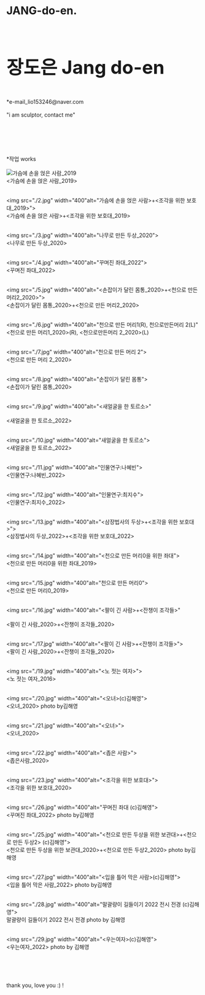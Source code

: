 # JANG-do-en.
<html>
<head>
<meta charset="utf-8">
<title>장도은 Jang do-en portpolio </title>
</head>
<body>
<br>
<br>
<p> <h1> <font size="12">장도은 Jang do-en</font></h1>
</p>
<br>
<p>
*e-mail_lio153246@naver.com 
<br><br>"i am sculptor, contact me"
<br><br>
<br></p>
<br>
<br>
<p>*작업 works
<br>
<br>
<img src="./1.jpg" width="400" alt="가슴에 손을 얹은 사람_2019">
<br><가슴에 손을 얹은 사람_2019><br><br>

<img src="./2.jpg" width="400"alt="가슴에 손을 얹은 사람>+<조각을 위한 보호대_2019>">
<br><가슴에 손을 얹은 사람>+<조각을 위한 보호대_2019><br><br>

<img src="./3.jpg" width="400"alt="나무로 만든 두상_2020">
<br><나무로 만든 두상_2020><br><br>

<img src="./4.jpg" width="400"alt="꾸며진 좌대_2022">
<br><꾸며진 좌대_2022><br><br>

<img src="./5.jpg" width="400"alt="<손잡이가 달린 몸통_2020>+<천으로 만든 머리2_2020>">
<br><손잡이가 달린 몸통_2020>+<천으로 만든 머리2_2020><br><br>

<img src="./6.jpg" width="400"alt="천으로 만든 머리1(R), 천으로만든머리 2(L)"
<br><천으로 만든 머리1_2020>(R), <천으로만든머리 2_2020>(L)<br><br>


<img src="./7.jpg" width="400"alt="천으로 만든 머리 2">
<br><천으로 만든 머리 2_2020><br><br>

<img src="./8.jpg" width="400"alt="손잡이가 달린 몸통">
<br><손잡이가 달린 몸통_2020><br><br>

<img src="./9.jpg" width="400"alt="<새얼굴을 한 토르소>"<br>
 <br> <새얼굴을 한 토르소_2022><br><br>

<img src="./10.jpg" width="400"alt="새얼굴을 한 토르소">
<br><새얼굴을 한 토르소_2022><br><br>

<img src="./11.jpg" width="400"alt="인물연구:나혜빈">
<br><인물연구:나혜빈_2022><br><br>

<img src="./12.jpg" width="400"alt="인물연구:최지수">
<br><인물연구:최지수_2022><br><br>

<img src="./13.jpg" width="400"alt="<삼장법사의 두상>+<조각을 위한 보호대>">
<br><삼장법사의 두상_2022>+<조각을 위한 보호대_2022><br><br>

<img src="./14.jpg" width="400"alt="<천으로 만든 머리0을 위한 좌대">
<br><천으로 만든 머리0을 위한 좌대_2019><br><br>

<img src="./15.jpg" width="400"alt="천으로 만든 머리0">
<br><천으로 만든 머리0_2019><br><br>

<img src="./16.jpg" width="400"alt="<팔이 긴 사람>+<잔챙이 조각들>"<br>
<br><팔이 긴 사람_2020>+<잔챙이 조각들_2020><br><br>

<img src="./17.jpg" width="400"alt="<팔이 긴 사람>+<잔챙이 조각들>">
<br><팔이 긴 사람_2020>+<잔챙이 조각들_2020><br><br>

<img src="./19.jpg" width="400"alt="<노 젓는 여자>">
<br><노 젓는 여자_2016><br><br>

<img src="./20.jpg" width="400"alt="<오녀>(c)김해영">
<br><오녀_2020> photo by김해영<br><br>

<img src="./21.jpg" width="400"alt="<오녀>">
<br><오녀_2020><br><br>

<img src="./22.jpg" width="400"alt="<좁은 사람>">
<br><좁은사람_2020><br><br>

<img src="./23.jpg" width="400"alt="<조각을 위한 보호대>">
<br><조각을 위한 보호대_2020><br><br>

<img src="./26.jpg" width="400"alt="꾸며진 좌대 (c)김해영">
<br><꾸며진 좌대_2022> photo by김해영<br><br>


<img src="./25.jpg" width="400"alt="<천으로 만든 두상을 위한 보관대>+<천으로 만든 두상2> (c)김해영">
<br><천으로 만든 두상을 위한 보관대_2020>+<천으로 만든 두상2_2020> photo by김해영<br><br>

<img src="./27.jpg" width="400"alt="<입을 틀어 막은 사람>(c)김해영">
<br><입을 틀어 막은 사람_2022> photo by김해영<br><br>

<img src="./28.jpg" width="400"alt="말괄량이 길들이기 2022 전시 전경 (c)김해영"><br>
말괄량이 길들이기 2022 전시 전경 photo by 김해영<br><br>

<img src="./29.jpg" width="400"alt="<우는여자>(c)김해영">
<br><우는여자_2022> photo by 김해영<br>

<br><br><br><br>
thank you, love you :) !
</p>
</body>
</html>
